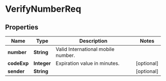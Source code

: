 
# VerifyNumberReq

## Properties
Name | Type | Description | Notes
------------ | ------------- | ------------- | -------------
**number** | **String** | Valid International mobile number. | 
**codeExp** | **Integer** | Expiration value in minutes. |  [optional]
**sender** | **String** |  |  [optional]



